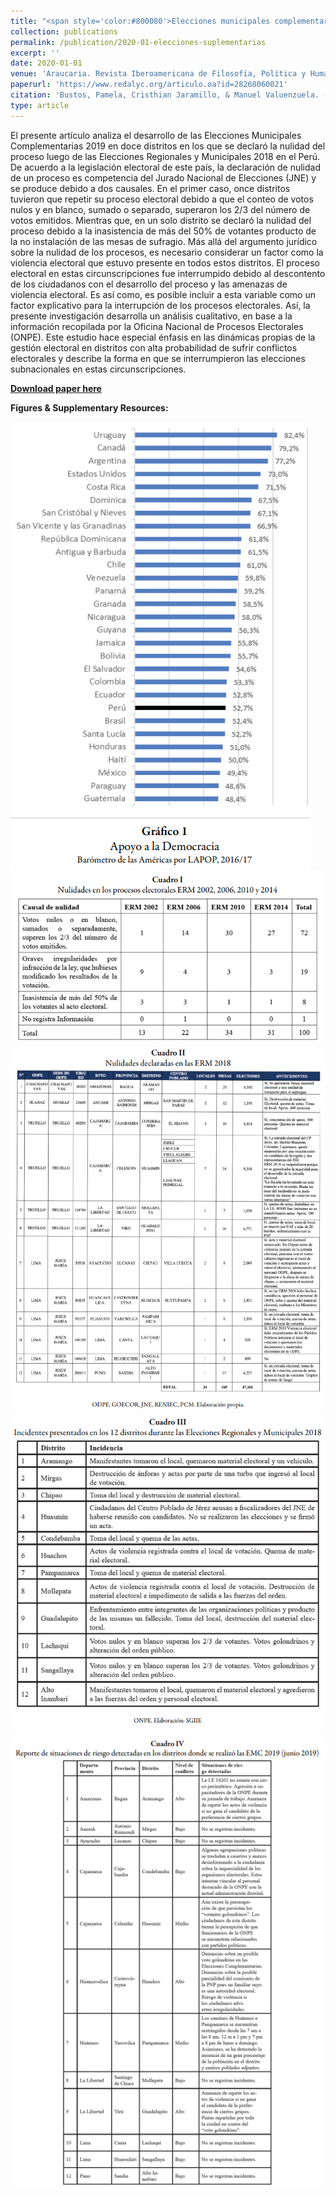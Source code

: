 ```yaml
---
title: "<span style='color:#800080'>Elecciones municipales complementarias en distritos post conflicto electoral en Perú</span>"
collection: publications
permalink: /publication/2020-01-elecciones-suplementarias
excerpt: ''
date: 2020-01-01
venue: 'Araucaria. Revista Iberoamericana de Filosofía, Política y Humanidades'
paperurl: 'https://www.redalyc.org/articulo.oa?id=28268060021'
citation: 'Bustos, Pamela, Cristhian Jaramillo, & Manuel Valuenzuela. (2020). &quot;Elecciones municipales complementarias en distritos post conflicto electoral en Perú.&quot; <i>Araucaria. Revista Iberoamericana de Filosofía, Política y Humanidades</i>. 22(43): 419-438.'
type: article
---
```

El presente artículo analiza el desarrollo de las Elecciones Municipales Complementarias 2019 en doce distritos en los que se declaró la nulidad del proceso luego de las Elecciones Regionales y Municipales 2018 en el Perú. De acuerdo a la legislación electoral de este país, la declaración de nulidad de un proceso es competencia del Jurado Nacional de Elecciones (JNE) y se produce debido a dos causales. En el primer caso, once distritos tuvieron que repetir su proceso electoral debido a que el conteo de votos nulos y en blanco, sumado o separado, superaron los 2/3 del número de votos emitidos. Mientras que, en un solo distrito se declaró la nulidad del proceso debido a la inasistencia de más del 50% de votantes producto de la no instalación de las mesas de sufragio. Más allá del argumento jurídico sobre la nulidad de los procesos, es necesario considerar un factor como la violencia electoral que estuvo presente en todos estos distritos. El proceso electoral en estas circunscripciones fue interrumpido debido al descontento de los ciudadanos con el desarrollo del proceso y las amenazas de violencia electoral. Es así como, es posible incluir a esta variable como un factor explicativo para la interrupción de los procesos electorales. Así, la presente investigación desarrolla un análisis cualitativo, en base a la información recopilada por la Oficina Nacional de Procesos Electorales (ONPE). Este estudio hace especial énfasis en las dinámicas propias de la gestión electoral en distritos con alta probabilidad de sufrir conflictos electorales y describe la forma en que se interrumpieron las elecciones subnacionales en estas circunscripciones.

**[Download paper here](https://www.researchgate.net/publication/341165520_Elecciones_municipales_complementarias_en_distritos_posconflicto_electoral_en_Peru)**

**Figures & Supplementary Resources:**

<img src='_publications/images/complementary_figure1.png'>
<img src='_publications/images/complementary_table1.png'>
<img src='_publications/images/complementary_table2.png'>
<img src='_publications/images/complementary_table3.png'>
<img src='_publications/images/complementary_table4.png'>